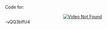 Code for: <div align="center"><a href="https://www.youtube.com/watch?v=z"><img src="https://img.youtube.com/vi/z/0.jpg" alt="Video Not Found"></a></div> -vQQ3blfU4
